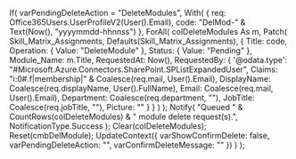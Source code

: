 If(
    varPendingDeleteAction = "DeleteModules",
    With(
        {
            req: Office365Users.UserProfileV2(User().Email),
            code: "DelMod-" & Text(Now(), "yyyymmdd-hhnnss")
        },
        ForAll(
            colDeleteModules As m,
            Patch(
                Skill_Matrix_Assignments,
                Defaults(Skill_Matrix_Assignments),
                {
                    Title:          code,
                    Operation:      { Value: "DeleteModule" },
                    Status:         { Value: "Pending" },
                    Module_Name:    m.Title,
                    RequestedAt:    Now(),
                    RequestedBy: {
                        '@odata.type': "#Microsoft.Azure.Connectors.SharePoint.SPListExpandedUser",
                        Claims: "i:0#.f|membership|" & Coalesce(req.mail, User().Email),
                        DisplayName:   Coalesce(req.displayName, User().FullName),
                        Email:         Coalesce(req.mail, User().Email),
                        Department:    Coalesce(req.department, ""),
                        JobTitle:      Coalesce(req.jobTitle, ""),
                        Picture:       ""
                    }
                }
            )
        );
        Notify(
            "Queued " & CountRows(colDeleteModules) & " module delete request(s).",
            NotificationType.Success
        );
        Clear(colDeleteModules);
        Reset(cmbDelModule);
        UpdateContext({
            varShowConfirmDelete: false,
            varPendingDeleteAction: "",
            varConfirmDeleteMessage: ""
        })
    )
);
